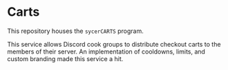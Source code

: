# Carts

This repository houses the `sycerCARTS` program.  

This service allows Discord cook groups to distribute checkout carts to the members of their server.
An implementation of cooldowns, limits, and custom branding made this service a hit.